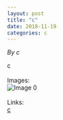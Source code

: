 ```yaml
---
layout: post
title: "c"
date: 2018-11-19
categories: c
---
```


*By c*

c<br /><br />Images:<br />![ Image 0](c "Image0")<br /><br />Links:<br />[c](c)